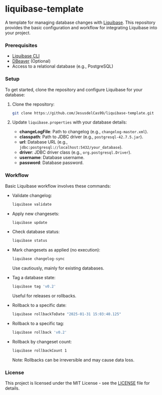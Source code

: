 # liquibase-template

A template for managing database changes with [Liquibase](https://docs.liquibase.com/home.html). This repository provides the basic configuration and workflow for integrating Liquibase into your project.

### Prerequisites

-   [Liquibase CLI](https://formulae.brew.sh/formula/liquibase)
-   [DBeaver](https://dbeaver.io/) (Optional)
-   Access to a relational database (e.g., PostgreSQL)

### Setup

To get started, clone the repository and configure Liquibase for your database:

1.  Clone the repository:

    ```bash
    git clone https://github.com/JesusdelCas99/liquibase-template.git
    ```

2.  Update `liquibase.properties` with your database details:
    -   **changeLogFile**: Path to changelog (e.g., `changelog-master.xml`).
    -   **classpath**: Path to JDBC driver (e.g., `postgresql-42.7.5.jar`).
    -   **url**: Database URL (e.g., `jdbc:postgresql://localhost:5432/your_database`).
    -   **driver**: JDBC driver class (e.g., `org.postgresql.Driver`).
    -   **username**: Database username.
    -   **password**: Database password.

### Workflow

Basic Liquibase workflow involves these commands:

-   Validate changelog:
    ```bash
    liquibase validate
    ```

-   Apply new changesets:
    ```bash
    liquibase update
    ```

-   Check database status:
    ```bash
    liquibase status
    ```

-   Mark changesets as applied (no execution): 
    ```bash
    liquibase changelog-sync
    ```
    Use cautiously, mainly for existing databases.

-   Tag a database state:
    ```bash
    liquibase tag 'v0.2'
    ```
    Useful for releases or rollbacks.
    
-   Rollback to a specific date:
    ```bash
    liquibase rollbackToDate "2025-01-31 15:03:40.125"
    ```

-   Rollback to a specific tag:
    ```bash
    liquibase rollback 'v0.2'
    ```

-   Rollback by changeset count:
    ```bash
    liquibase rollbackCount 1
    ```

    Note: Rollbacks can be irreversible and may cause data loss.

### License

This project is licensed under the MIT License - see the [LICENSE](LICENSE) file for details.
